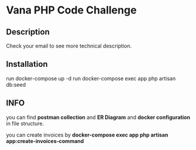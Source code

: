 # Vana PHP Code Challenge

## Description
Check your email to see more technical description.

## Installation
run docker-compose up -d
run docker-compose exec app php artisan db:seed

## INFO
you can find **postman collection** and **ER Diagram** and **docker configuration** in file structure.

you can create invoices by **docker-compose exec app php artisan app:create-invoices-command**



